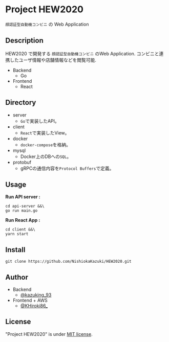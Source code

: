 # Project HEW2020
`顔認証型自動機コンビニ` の Web Application

## Description
HEW2020 で開発する `顔認証型自動機コンビニ` のWeb Application. コンビニと連携したユーザ情報や店舗情報などを閲覧可能.
- Backend
  - Go
- Frontend
  - React

## Directory
- server
    - `Go`で実装したAPI。
- client
    - `React`で実装したView。
- docker 
    - `docker-compose`を格納。
- mysql
    - Docker上のDBへの`SQL`。
- protobuf
    - gRPCの通信内容を`Protocol Buffers`で定義。

## Usage
**Run API server :**
```
cd api-server &&\
go run main.go
```
**Run React App :**
```
cd client &&\
yarn start
```

## Install
```Git
git clone https://github.com/NishiokaKazuki/HEW2020.git
```

## Author
- Backend
  - [@kazuking_93](https://twitter.com/kazuking_93)
- Frontend + AWS
    - [@KHiroki86_](https://twitter.com/KHiroki86_)

## License
"Project HEW2020" is under [MIT license](https://b4b4r07.mit-license.org/).